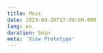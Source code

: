 ```yaml
---
title: Mess
date: 2023-09-28T17:09:00.000
lang: en
duration: 5min
meta: 'View Prototype'
---
```


<Mess />
